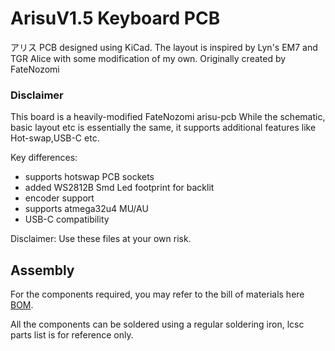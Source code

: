 # ArisuV1.5 Keyboard PCB
アリス PCB designed using KiCad. The layout is inspired by Lyn's EM7 and TGR Alice with some modification of my own.
Originally created by FateNozomi
### Disclaimer 
This board is a heavily-modified FateNozomi arisu-pcb While the schematic, basic layout etc is essentially the same, it supports additional features like Hot-swap,USB-C etc.

Key differences:
- supports hotswap PCB sockets
- added WS2812B Smd Led footprint for backlit 
- encoder support
- supports atmega32u4 MU/AU
- USB-C compatibility

Disclaimer: Use these files at your own risk.

## Assembly
For the components required, you may refer to the bill of materials here [BOM](https://github.com/donttellmywife1510/ArisuV1.5/blob/main/ArisuV1.5/arisuV1.5-pcb-soldered/PCB/arisu_BOM.xlsx).

All the components can be soldered using a regular soldering iron, lcsc parts list is for reference only.
